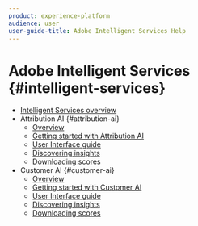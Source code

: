 ```yaml
---
product: experience-platform
audience: user
user-guide-title: Adobe Intelligent Services Help
---
```


# Adobe Intelligent Services {#intelligent-services}

* [Intelligent Services overview](home.md)
* Attribution AI {#attribution-ai}
  * [Overview](attribution-ai/overview.md)
  * [Getting started with Attribution AI](attribution-ai/getting-started.md)
  * [User Interface guide](attribution-ai/user-guide.md)
  * [Discovering insights](attribution-ai/discover-insights.md)
  * [Downloading scores](attribution-ai/download-scores.md)
* Customer AI {#customer-ai}
  * [Overview](customer-ai/overview.md)
  * [Getting started with Customer AI](customer-ai/getting-started.md)
  * [User Interface guide](customer-ai/user-guide.md)
  * [Discovering insights](customer-ai/discover-insights.md)
  * [Downloading scores](customer-ai/download-scores.md)
